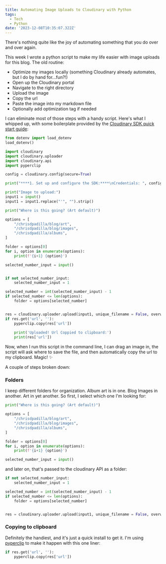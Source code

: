 ```yaml
---
title: Automating Image Uploads to Cloudinary with Python
tags:
  - Tech
  - Python
date: '2023-12-08T10:35:07.322Z'
---
```


There's nothing quite like the joy of automating something that you do over and over again.

This week I wrote a python script to make my life easier with image uploads for this blog. The old routine:

- Optimize my images locally (something Cloudinary already automates, but I do by hand for...fun?!)
- Open up the Cloudinary portal
- Navigate to the right directory
- Upload the image
- Copy the url
- Paste the image into my markdown file
- Optionally add optimization tag if needed

I can eliminate most of those steps with a handy script. Here's what I whipped up, with some boilerplate provided by the [Cloudinary SDK quick start guide](https://cloudinary.com/documentation/python_quickstart):

```python
from dotenv import load_dotenv
load_dotenv()

import cloudinary
import cloudinary.uploader
import cloudinary.api
import pyperclip

config = cloudinary.config(secure=True)

print("****1. Set up and configure the SDK:****\nCredentials: ", config.cloud_name, config.api_key, "\n")

print("Image to upload:")
input1 = input()
input1 = input1.replace("'", "").strip()

print("Where is this going? (Art default)")

options = [
	"/chrisdpadilla/blog/art",
	"/chrisdpadilla/blog/images",
	"/chrisdpadilla/albums",
]

folder = options[0]
for i, option in enumerate(options):
	print(f'{i+1} {option}')

selected_number_input = input()


if not selected_number_input:
	selected_number_input = 1

selected_number = int(selected_number_input) - 1
if selected_number <= len(options):
	folder = options[selected_number]


res = cloudinary.uploader.upload(input1, unique_filename = False, overwrite=True, folder=folder)
if res.get('url', ''):
	pyperclip.copy(res['url'])
	
	print('Uploaded! Url Coppied to clipboard:')
	print(res['url'])

```

Now, when I run this script in the command line, I can drag an image in, the script will ask where to save the file, and then automatically copy the url to my clipboard. Magic! ✨

A couple of steps broken down:

### Folders

I keep different folders for organization. Album art is in one. Blog Images in another. Art in yet another. So first, I select which one I'm looking for:

```python
print("Where is this going? (Art default)")

options = [
	"/chrisdpadilla/blog/art",
	"/chrisdpadilla/blog/images",
	"/chrisdpadilla/albums",
]

folder = options[0]
for i, option in enumerate(options):
	print(f'{i+1} {option}')

selected_number_input = input()
```

and later on, that's passed to the cloudinary API as a folder:

```python
if not selected_number_input:
	selected_number_input = 1

selected_number = int(selected_number_input) - 1
if selected_number <= len(options):
	folder = options[selected_number]


res = cloudinary.uploader.upload(input1, unique_filename = False, overwrite=True, folder=folder)
```

### Copying to clipboard

Definitely the handiest, and it's just a quick install to get it. I'm using [pyperclip](https://pypi.org/project/pyperclip/) to make it happen with this one liner:

```python
if res.get('url', ''):
	pyperclip.copy(res['url'])
```